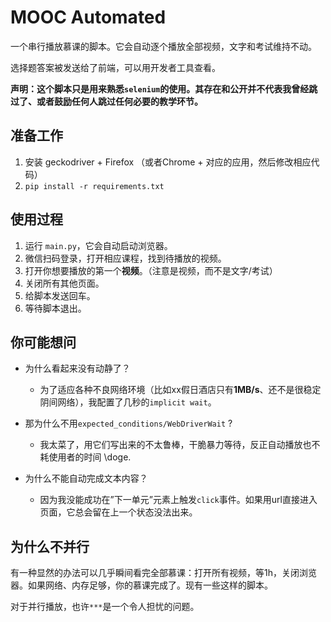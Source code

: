 # MOOC Automated
一个串行播放慕课的脚本。它会自动逐个播放全部视频，文字和考试维持不动。

选择题答案被发送给了前端，可以用开发者工具查看。

**声明：这个脚本只是用来熟悉`selenium`的使用。其存在和公开并不代表我曾经跳过了、或者鼓励任何人跳过任何必要的教学环节。**

## 准备工作
1. 安装 geckodriver + Firefox （或者Chrome + 对应的应用，然后修改相应代码）
2. `pip install -r requirements.txt`

## 使用过程
1. 运行 `main.py`，它会自动启动浏览器。
2. 微信扫码登录，打开相应课程，找到待播放的视频。
3. 打开你想要播放的第一个**视频**。（注意是视频，而不是文字/考试）
4. 关闭所有其他页面。
5. 给脚本发送回车。
6. 等待脚本退出。

## 你可能想问
- 为什么看起来没有动静了？
    - 为了适应各种不良网络环境（比如xx假日酒店只有**1MB/s**、还不是很稳定阴间网络），我配置了几秒的`implicit wait`。

- 那为什么不用`expected_conditions/WebDriverWait` ?
    - 我太菜了，用它们写出来的不太鲁棒，干脆暴力等待，反正自动播放也不耗使用者的时间 \doge.
    
- 为什么不能自动完成文本内容？
    - 因为我没能成功在”下一单元”元素上触发`click`事件。如果用url直接进入页面，它总会留在上一个状态没法出来。

## 为什么不并行
有一种显然的办法可以几乎瞬间看完全部慕课：打开所有视频，等1h，关闭浏览器。如果网络、内存足够，你的慕课完成了。现有一些这样的脚本。

对于并行播放，也许`***`是一个令人担忧的问题。
